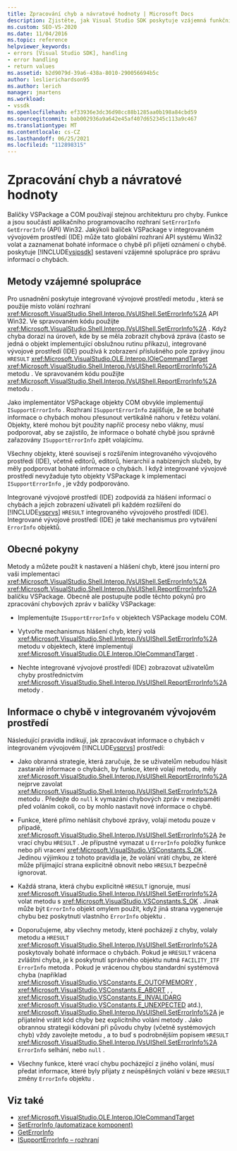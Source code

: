 ```yaml
---
title: Zpracování chyb a návratové hodnoty | Microsoft Docs
description: Zjistěte, jak Visual Studio SDK poskytuje vzájemná funkční sestavení pro zaznamenávání bohatých informací o chybách při přijímání oznámení o chybě.
ms.custom: SEO-VS-2020
ms.date: 11/04/2016
ms.topic: reference
helpviewer_keywords:
- errors [Visual Studio SDK], handling
- error handling
- return values
ms.assetid: b2d9079d-39a6-438a-8010-290056694b5c
author: leslierichardson95
ms.author: lerich
manager: jmartens
ms.workload:
- vssdk
ms.openlocfilehash: ef33936e3dc36d98cc88b1285aa0b198a84cbd59
ms.sourcegitcommit: bab002936a9a642e45af407d652345c113a9c467
ms.translationtype: MT
ms.contentlocale: cs-CZ
ms.lasthandoff: 06/25/2021
ms.locfileid: "112898315"
---
```

# <a name="error-handling-and-return-values"></a>Zpracování chyb a návratové hodnoty
Balíčky VSPackage a COM používají stejnou architekturu pro chyby. Funkce a jsou součástí aplikačního programovacího rozhraní `SetErrorInfo` `GetErrorInfo` (API) Win32. Jakýkoli balíček VSPackage v integrovaném vývojovém prostředí (IDE) může tato globální rozhraní API systému Win32 volat a zaznamenat bohaté informace o chybě při přijetí oznámení o chybě. poskytuje [!INCLUDE[vsipsdk](../extensibility/includes/vsipsdk_md.md)] sestavení vzájemné spolupráce pro správu informací o chybách.

## <a name="interop-methods"></a>Metody vzájemné spolupráce
 Pro usnadnění poskytuje integrované vývojové prostředí metodu , která se použije místo volání rozhraní <xref:Microsoft.VisualStudio.Shell.Interop.IVsUIShell.SetErrorInfo%2A> API Win32. Ve spravovaném kódu použijte <xref:Microsoft.VisualStudio.Shell.Interop.IVsUIShell.SetErrorInfo%2A> . Když chyba dorazí na úroveň, kde by se měla zobrazit chybová zpráva (často se jedná o objekt implementující obslužnou rutinu příkazu), integrované vývojové prostředí (IDE) používá k zobrazení příslušného pole zprávy jinou `HRESULT` <xref:Microsoft.VisualStudio.OLE.Interop.IOleCommandTarget> <xref:Microsoft.VisualStudio.Shell.Interop.IVsUIShell.ReportErrorInfo%2A> metodu . Ve spravovaném kódu použijte <xref:Microsoft.VisualStudio.Shell.Interop.IVsUIShell.ReportErrorInfo%2A> metodu .

 Jako implementátor VSPackage objekty COM obvykle implementují `ISupportErrorInfo` . Rozhraní `ISupportErrorInfo` zajišťuje, že se bohaté informace o chybách mohou přesunout vertikálně nahoru v řetězu volání. Objekty, které mohou být použity napříč procesy nebo vlákny, musí podporovat, aby se zajistilo, že informace o bohaté chybě jsou správně zařazovány `ISupportErrorInfo` zpět volajícímu.

 Všechny objekty, které souvisejí s rozšířením integrovaného vývojového prostředí (IDE), včetně editorů, editorů, hierarchií a nabízených služeb, by měly podporovat bohaté informace o chybách. I když integrované vývojové prostředí nevyžaduje tyto objekty VSPackage k implementaci `ISupportErrorInfo` , je vždy podporováno.

 Integrované vývojové prostředí (IDE) zodpovídá za hlášení informací o chybách a jejich zobrazení uživateli při každém rozšíření do [!INCLUDE[vsprvs](../code-quality/includes/vsprvs_md.md)] `HRESULT` integrovaného vývojového prostředí (IDE). Integrované vývojové prostředí (IDE) je také mechanismus pro vytváření `ErrorInfo` objektů.

## <a name="general-guidelines"></a>Obecné pokyny
 Metody a můžete použít k nastavení a hlášení chyb, které jsou interní pro vaši implementaci <xref:Microsoft.VisualStudio.Shell.Interop.IVsUIShell.SetErrorInfo%2A> <xref:Microsoft.VisualStudio.Shell.Interop.IVsUIShell.ReportErrorInfo%2A> balíčku VSPackage. Obecně ale postupujte podle těchto pokynů pro zpracování chybových zpráv v balíčky VSPackage:

- Implementujte `ISupportErrorInfo` v objektech VSPackage modelu COM.

- Vytvořte mechanismus hlášení chyb, který volá <xref:Microsoft.VisualStudio.Shell.Interop.IVsUIShell.SetErrorInfo%2A> metodu v objektech, které implementují <xref:Microsoft.VisualStudio.OLE.Interop.IOleCommandTarget> .

- Nechte integrované vývojové prostředí (IDE) zobrazovat uživatelům chyby prostřednictvím <xref:Microsoft.VisualStudio.Shell.Interop.IVsUIShell.ReportErrorInfo%2A> metody .

## <a name="error-information-in-the-ide"></a>Informace o chybě v integrovaném vývojovém prostředí
 Následující pravidla indikují, jak zpracovávat informace o chybách v integrovaném vývojovém [!INCLUDE[vsprvs](../code-quality/includes/vsprvs_md.md)] prostředí:

- Jako obranná strategie, která zaručuje, že se uživatelům nebudou hlásit zastaralé informace o chybách, by funkce, které volají metodu, měly <xref:Microsoft.VisualStudio.Shell.Interop.IVsUIShell.ReportErrorInfo%2A> nejprve zavolat <xref:Microsoft.VisualStudio.Shell.Interop.IVsUIShell.SetErrorInfo%2A> metodu . Předejte do `null` k vymazání chybových zpráv v mezipaměti před voláním cokoli, co by mohlo nastavit nové informace o chybě.

- Funkce, které přímo nehlásit chybové zprávy, volají metodu pouze v případě, <xref:Microsoft.VisualStudio.Shell.Interop.IVsUIShell.SetErrorInfo%2A> že vrací chybu `HRESULT` . Je přípustné vymazat u `ErrorInfo` položky funkce nebo při vracení <xref:Microsoft.VisualStudio.VSConstants.S_OK> . Jedinou výjimkou z tohoto pravidla je, že volání vrátí chybu, ze které může přijímající strana explicitně obnovit nebo `HRESULT` bezpečně ignorovat.

- Každá strana, která chybu explicitně `HRESULT` ignoruje, musí <xref:Microsoft.VisualStudio.Shell.Interop.IVsUIShell.SetErrorInfo%2A> volat metodu s <xref:Microsoft.VisualStudio.VSConstants.S_OK> . Jinak může být `ErrorInfo` objekt omylem použit, když jiná strana vygeneruje chybu bez poskytnutí vlastního `ErrorInfo` objektu .

- Doporučujeme, aby všechny metody, které pocházejí z chyby, volaly metodu a `HRESULT` <xref:Microsoft.VisualStudio.Shell.Interop.IVsUIShell.SetErrorInfo%2A> poskytovaly bohaté informace o chybách. Pokud je `HRESULT` vrácena zvláštní chyba, je k poskytnutí správného objektu nutná `FACILITY_ITF` `ErrorInfo` metoda . Pokud je vrácenou chybou standardní systémová chyba (například <xref:Microsoft.VisualStudio.VSConstants.E_OUTOFMEMORY> , <xref:Microsoft.VisualStudio.VSConstants.E_ABORT> , , <xref:Microsoft.VisualStudio.VSConstants.E_INVALIDARG> <xref:Microsoft.VisualStudio.VSConstants.E_UNEXPECTED> atd.), <xref:Microsoft.VisualStudio.Shell.Interop.IVsUIShell.SetErrorInfo%2A> je přijatelné vrátit kód chyby bez explicitního volání metody . Jako obrannou strategii kódování při původu chyby (včetně systémových chyb) vždy zavolejte metodu , a to buď s podrobnějším popisem `HRESULT` <xref:Microsoft.VisualStudio.Shell.Interop.IVsUIShell.SetErrorInfo%2A> `ErrorInfo` selhání, nebo `null` .

- Všechny funkce, které vrací chybu pocházející z jiného volání, musí předat informace, které byly přijaty z neúspěšných volání v beze `HRESULT` změny `ErrorInfo` objektu .

## <a name="see-also"></a>Viz také
- <xref:Microsoft.VisualStudio.OLE.Interop.IOleCommandTarget>
- [SetErrorInfo (automatizace komponent)](/previous-versions/windows/desktop/api/oleauto/nf-oleauto-seterrorinfo)
- [GetErrorInfo](/previous-versions/windows/desktop/api/oleauto/nf-oleauto-geterrorinfo)
- [ISupportErrorInfo – rozhraní](/previous-versions/windows/desktop/api/oaidl/nn-oaidl-isupporterrorinfo)
